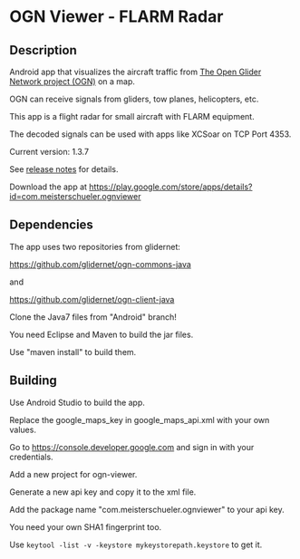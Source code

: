 # OGN Viewer - FLARM Radar

## Description
Android app that visualizes the aircraft traffic from [The Open Glider Network project (OGN)](http://glidernet.org) on a map.

OGN can receive signals from gliders, tow planes, helicopters, etc.

This app is a flight radar for small aircraft with FLARM equipment.

The decoded signals can be used with apps like XCSoar on TCP Port 4353.

Current version: 1.3.7

See [release notes](release-notes.md) for details.

Download the app at https://play.google.com/store/apps/details?id=com.meisterschueler.ognviewer

## Dependencies
The app uses two repositories from glidernet:

https://github.com/glidernet/ogn-commons-java

and

https://github.com/glidernet/ogn-client-java

Clone the Java7 files from "Android" branch!

You need Eclipse and Maven to build the jar files.

Use "maven install" to build them.

## Building
Use Android Studio to build the app.

Replace the google_maps_key in google_maps_api.xml with your own values.

Go to https://console.developer.google.com and sign in with your credentials.

Add a new project for ogn-viewer.

Generate a new api key and copy it to the xml file.

Add the package name "com.meisterschueler.ognviewer" to your api key.

You need your own SHA1 fingerprint too.

Use `keytool -list -v -keystore mykeystorepath.keystore` to get it.

